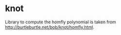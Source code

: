 # knot

Library to compute the homfly polynomial is taken from 
http://burtleburtle.net/bob/knot/homfly.html.
